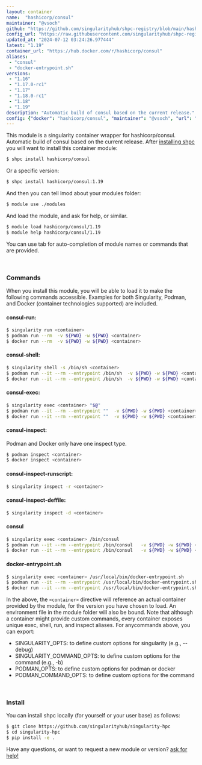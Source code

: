 ```yaml
---
layout: container
name:  "hashicorp/consul"
maintainer: "@vsoch"
github: "https://github.com/singularityhub/shpc-registry/blob/main/hashicorp/consul/container.yaml"
config_url: "https://raw.githubusercontent.com/singularityhub/shpc-registry/main/hashicorp/consul/container.yaml"
updated_at: "2024-07-12 03:24:26.977444"
latest: "1.19"
container_url: "https://hub.docker.com/r/hashicorp/consul"
aliases:
 - "consul"
 - "docker-entrypoint.sh"
versions:
 - "1.16"
 - "1.17.0-rc1"
 - "1.17"
 - "1.18.0-rc1"
 - "1.18"
 - "1.19"
description: "Automatic build of consul based on the current release."
config: {"docker": "hashicorp/consul", "maintainer": "@vsoch", "url": "https://hub.docker.com/r/hashicorp/consul", "description": "Automatic build of consul based on the current release.", "latest": {"1.19": "sha256:05baa180b8a505d1bbe60725920544f8ad74bea1f82f45a2c7d89f79b02721ed"}, "tags": {"1.16": "sha256:e4c674e01776d5bd8c6d85462c7fb057b2c5ec46256e2d0ac2737caf122decd7", "1.17.0-rc1": "sha256:a44a99380b89e66caa4a6511212bff40fa1f4b89d62374bd4ebcf3897c05976b", "1.17": "sha256:fa5020e2307bc941e4317207de1ab55f2c7a8cd6b02c0592cce1cd20ec8a7f87", "1.18.0-rc1": "sha256:0e20dd2d4cc42b7efd888334432e5524c58acc37f7fd6541269c61c15afe5328", "1.18": "sha256:946dd0c97e4312dc61574ac25e21e1af8a4d3f6917ac6249e32ebfafdcd01049", "1.19": "sha256:05baa180b8a505d1bbe60725920544f8ad74bea1f82f45a2c7d89f79b02721ed"}, "aliases": {"consul": "/bin/consul", "docker-entrypoint.sh": "/usr/local/bin/docker-entrypoint.sh"}}
---
```


This module is a singularity container wrapper for hashicorp/consul.
Automatic build of consul based on the current release.
After [installing shpc](#install) you will want to install this container module:


```bash
$ shpc install hashicorp/consul
```

Or a specific version:

```bash
$ shpc install hashicorp/consul:1.19
```

And then you can tell lmod about your modules folder:

```bash
$ module use ./modules
```

And load the module, and ask for help, or similar.

```bash
$ module load hashicorp/consul/1.19
$ module help hashicorp/consul/1.19
```

You can use tab for auto-completion of module names or commands that are provided.

<br>

### Commands

When you install this module, you will be able to load it to make the following commands accessible.
Examples for both Singularity, Podman, and Docker (container technologies supported) are included.

#### consul-run:

```bash
$ singularity run <container>
$ podman run --rm  -v ${PWD} -w ${PWD} <container>
$ docker run --rm  -v ${PWD} -w ${PWD} <container>
```

#### consul-shell:

```bash
$ singularity shell -s /bin/sh <container>
$ podman run --it --rm --entrypoint /bin/sh  -v ${PWD} -w ${PWD} <container>
$ docker run --it --rm --entrypoint /bin/sh  -v ${PWD} -w ${PWD} <container>
```

#### consul-exec:

```bash
$ singularity exec <container> "$@"
$ podman run --it --rm --entrypoint ""  -v ${PWD} -w ${PWD} <container> "$@"
$ docker run --it --rm --entrypoint ""  -v ${PWD} -w ${PWD} <container> "$@"
```

#### consul-inspect:

Podman and Docker only have one inspect type.

```bash
$ podman inspect <container>
$ docker inspect <container>
```

#### consul-inspect-runscript:

```bash
$ singularity inspect -r <container>
```

#### consul-inspect-deffile:

```bash
$ singularity inspect -d <container>
```


#### consul

```bash
$ singularity exec <container> /bin/consul
$ podman run --it --rm --entrypoint /bin/consul   -v ${PWD} -w ${PWD} <container> -c " $@"
$ docker run --it --rm --entrypoint /bin/consul   -v ${PWD} -w ${PWD} <container> -c " $@"
```


#### docker-entrypoint.sh

```bash
$ singularity exec <container> /usr/local/bin/docker-entrypoint.sh
$ podman run --it --rm --entrypoint /usr/local/bin/docker-entrypoint.sh   -v ${PWD} -w ${PWD} <container> -c " $@"
$ docker run --it --rm --entrypoint /usr/local/bin/docker-entrypoint.sh   -v ${PWD} -w ${PWD} <container> -c " $@"
```



In the above, the `<container>` directive will reference an actual container provided
by the module, for the version you have chosen to load. An environment file in the
module folder will also be bound. Note that although a container
might provide custom commands, every container exposes unique exec, shell, run, and
inspect aliases. For anycommands above, you can export:

 - SINGULARITY_OPTS: to define custom options for singularity (e.g., --debug)
 - SINGULARITY_COMMAND_OPTS: to define custom options for the command (e.g., -b)
 - PODMAN_OPTS: to define custom options for podman or docker
 - PODMAN_COMMAND_OPTS: to define custom options for the command

<br>

### Install

You can install shpc locally (for yourself or your user base) as follows:

```bash
$ git clone https://github.com/singularityhub/singularity-hpc
$ cd singularity-hpc
$ pip install -e .
```

Have any questions, or want to request a new module or version? [ask for help!](https://github.com/singularityhub/singularity-hpc/issues)